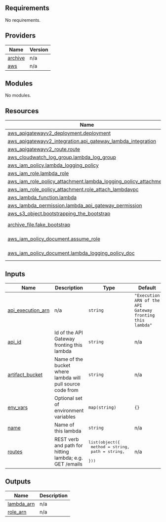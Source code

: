 <!-- BEGIN_TF_DOCS -->
## Requirements

No requirements.

## Providers

| Name | Version |
|------|---------|
| <a name="provider_archive"></a> [archive](#provider\_archive) | n/a |
| <a name="provider_aws"></a> [aws](#provider\_aws) | n/a |

## Modules

No modules.

## Resources

| Name | Type |
|------|------|
| [aws_apigatewayv2_deployment.deployment](https://registry.terraform.io/providers/hashicorp/aws/latest/docs/resources/apigatewayv2_deployment) | resource |
| [aws_apigatewayv2_integration.api_gateway_lambda_integration](https://registry.terraform.io/providers/hashicorp/aws/latest/docs/resources/apigatewayv2_integration) | resource |
| [aws_apigatewayv2_route.route](https://registry.terraform.io/providers/hashicorp/aws/latest/docs/resources/apigatewayv2_route) | resource |
| [aws_cloudwatch_log_group.lambda_log_group](https://registry.terraform.io/providers/hashicorp/aws/latest/docs/resources/cloudwatch_log_group) | resource |
| [aws_iam_policy.lambda_logging_policy](https://registry.terraform.io/providers/hashicorp/aws/latest/docs/resources/iam_policy) | resource |
| [aws_iam_role.lambda_role](https://registry.terraform.io/providers/hashicorp/aws/latest/docs/resources/iam_role) | resource |
| [aws_iam_role_policy_attachment.lambda_logging_policy_attachment](https://registry.terraform.io/providers/hashicorp/aws/latest/docs/resources/iam_role_policy_attachment) | resource |
| [aws_iam_role_policy_attachment.role_attach_lambdavpc](https://registry.terraform.io/providers/hashicorp/aws/latest/docs/resources/iam_role_policy_attachment) | resource |
| [aws_lambda_function.lambda](https://registry.terraform.io/providers/hashicorp/aws/latest/docs/resources/lambda_function) | resource |
| [aws_lambda_permission.lambda_api_gateway_permission](https://registry.terraform.io/providers/hashicorp/aws/latest/docs/resources/lambda_permission) | resource |
| [aws_s3_object.bootstrapping_the_bootstrap](https://registry.terraform.io/providers/hashicorp/aws/latest/docs/resources/s3_object) | resource |
| [archive_file.fake_bootstrap](https://registry.terraform.io/providers/hashicorp/archive/latest/docs/data-sources/file) | data source |
| [aws_iam_policy_document.assume_role](https://registry.terraform.io/providers/hashicorp/aws/latest/docs/data-sources/iam_policy_document) | data source |
| [aws_iam_policy_document.lambda_logging_policy_doc](https://registry.terraform.io/providers/hashicorp/aws/latest/docs/data-sources/iam_policy_document) | data source |

## Inputs

| Name | Description | Type | Default | Required |
|------|-------------|------|---------|:--------:|
| <a name="input_api_execution_arn"></a> [api\_execution\_arn](#input\_api\_execution\_arn) | n/a | `string` | `"Execution ARN of the API Gateway fronting this lambda"` | no |
| <a name="input_api_id"></a> [api\_id](#input\_api\_id) | Id of the API Gateway fronting this lambda | `string` | n/a | yes |
| <a name="input_artifact_bucket"></a> [artifact\_bucket](#input\_artifact\_bucket) | Name of the bucket where lambda will pull source code from | `string` | n/a | yes |
| <a name="input_env_vars"></a> [env\_vars](#input\_env\_vars) | Optional set of environment variables | `map(string)` | `{}` | no |
| <a name="input_name"></a> [name](#input\_name) | Name of this lambda | `string` | n/a | yes |
| <a name="input_routes"></a> [routes](#input\_routes) | REST verb and path for hitting lambda; e.g. GET /emails | <pre>list(object({<br/>    method = string,<br/>    path   = string,<br/>  }))</pre> | n/a | yes |

## Outputs

| Name | Description |
|------|-------------|
| <a name="output_lambda_arn"></a> [lambda\_arn](#output\_lambda\_arn) | n/a |
| <a name="output_role_arn"></a> [role\_arn](#output\_role\_arn) | n/a |
<!-- END_TF_DOCS -->